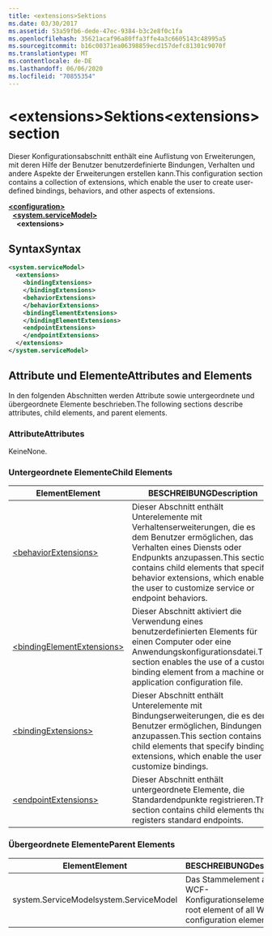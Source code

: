 ```yaml
---
title: <extensions>Sektions
ms.date: 03/30/2017
ms.assetid: 53a59fb6-dede-47ec-9384-b3c2e8f0c1fa
ms.openlocfilehash: 35621acaf96a80ffa3ffe4a3c6605143c48995a5
ms.sourcegitcommit: b16c00371ea06398859ecd157defc81301c9070f
ms.translationtype: MT
ms.contentlocale: de-DE
ms.lasthandoff: 06/06/2020
ms.locfileid: "70855354"
---
```

# <a name="extensions-section"></a><span data-ttu-id="fe641-102">\<extensions>Sektions</span><span class="sxs-lookup"><span data-stu-id="fe641-102">\<extensions> section</span></span>
<span data-ttu-id="fe641-103">Dieser Konfigurationsabschnitt enthält eine Auflistung von Erweiterungen, mit deren Hilfe der Benutzer benutzerdefinierte Bindungen, Verhalten und andere Aspekte der Erweiterungen erstellen kann.</span><span class="sxs-lookup"><span data-stu-id="fe641-103">This configuration section contains a collection of extensions, which enable the user to create user-defined bindings, behaviors, and other aspects of extensions.</span></span>  
  
[**\<configuration>**](../configuration-element.md)\
&nbsp;&nbsp;[**\<system.serviceModel>**](system-servicemodel.md)\
&nbsp;&nbsp;&nbsp;&nbsp;**\<extensions>**  
  
## <a name="syntax"></a><span data-ttu-id="fe641-104">Syntax</span><span class="sxs-lookup"><span data-stu-id="fe641-104">Syntax</span></span>  
  
```xml  
<system.serviceModel>
  <extensions>
    <bindingExtensions>
    </bindingExtensions>
    <behaviorExtensions>
    </behaviorExtensions>
    <bindingElementExtensions>
    </bindingElementExtensions>
    <endpointExtensions>
    </endpointExtensions>
  </extensions>
</system.serviceModel>
```  
  
## <a name="attributes-and-elements"></a><span data-ttu-id="fe641-105">Attribute und Elemente</span><span class="sxs-lookup"><span data-stu-id="fe641-105">Attributes and Elements</span></span>  
 <span data-ttu-id="fe641-106">In den folgenden Abschnitten werden Attribute sowie untergeordnete und übergeordnete Elemente beschrieben.</span><span class="sxs-lookup"><span data-stu-id="fe641-106">The following sections describe attributes, child elements, and parent elements.</span></span>  
  
### <a name="attributes"></a><span data-ttu-id="fe641-107">Attribute</span><span class="sxs-lookup"><span data-stu-id="fe641-107">Attributes</span></span>  
 <span data-ttu-id="fe641-108">Keine</span><span class="sxs-lookup"><span data-stu-id="fe641-108">None.</span></span>  
  
### <a name="child-elements"></a><span data-ttu-id="fe641-109">Untergeordnete Elemente</span><span class="sxs-lookup"><span data-stu-id="fe641-109">Child Elements</span></span>  
  
|<span data-ttu-id="fe641-110">Element</span><span class="sxs-lookup"><span data-stu-id="fe641-110">Element</span></span>|<span data-ttu-id="fe641-111">BESCHREIBUNG</span><span class="sxs-lookup"><span data-stu-id="fe641-111">Description</span></span>|  
|-------------|-----------------|  
|[\<behaviorExtensions>](behaviorextensions.md)|<span data-ttu-id="fe641-112">Dieser Abschnitt enthält Unterelemente mit Verhaltenserweiterungen, die es dem Benutzer ermöglichen, das Verhalten eines Diensts oder Endpunkts anzupassen.</span><span class="sxs-lookup"><span data-stu-id="fe641-112">This section contains child elements that specify behavior extensions, which enable the user to customize service or endpoint behaviors.</span></span>|  
|[\<bindingElementExtensions>](bindingelementextensions.md)|<span data-ttu-id="fe641-113">Dieser Abschnitt aktiviert die Verwendung eines benutzerdefinierten Elements für einen Computer oder eine Anwendungskonfigurationsdatei.</span><span class="sxs-lookup"><span data-stu-id="fe641-113">This section enables the use of a custom binding element from a machine or application configuration file.</span></span>|  
|[\<bindingExtensions>](bindingextensions.md)|<span data-ttu-id="fe641-114">Dieser Abschnitt enthält Unterelemente mit Bindungserweiterungen, die es dem Benutzer ermöglichen, Bindungen anzupassen.</span><span class="sxs-lookup"><span data-stu-id="fe641-114">This section contains child elements that specify binding extensions, which enable the user to customize bindings.</span></span>|  
|[\<endpointExtensions>](endpointextensions.md)|<span data-ttu-id="fe641-115">Dieser Abschnitt enthält untergeordnete Elemente, die Standardendpunkte registrieren.</span><span class="sxs-lookup"><span data-stu-id="fe641-115">This section contains child elements that registers standard endpoints.</span></span>|  
  
### <a name="parent-elements"></a><span data-ttu-id="fe641-116">Übergeordnete Elemente</span><span class="sxs-lookup"><span data-stu-id="fe641-116">Parent Elements</span></span>  
  
|<span data-ttu-id="fe641-117">Element</span><span class="sxs-lookup"><span data-stu-id="fe641-117">Element</span></span>|<span data-ttu-id="fe641-118">BESCHREIBUNG</span><span class="sxs-lookup"><span data-stu-id="fe641-118">Description</span></span>|  
|-------------|-----------------|  
|<span data-ttu-id="fe641-119">system.ServiceModel</span><span class="sxs-lookup"><span data-stu-id="fe641-119">system.ServiceModel</span></span>|<span data-ttu-id="fe641-120">Das Stammelement aller WCF-Konfigurationselemente.</span><span class="sxs-lookup"><span data-stu-id="fe641-120">The root element of all WCF configuration elements.</span></span>|
